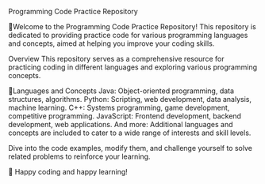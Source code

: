 Programming Code Practice Repository

🔸Welcome to the Programming Code Practice Repository! This repository is dedicated to providing practice code for various programming languages and concepts, aimed at helping you improve your coding skills.

Overview
This repository serves as a comprehensive resource for practicing coding in different languages and exploring various programming concepts.

🎲Languages and Concepts
Java: Object-oriented programming, data structures, algorithms.
Python: Scripting, web development, data analysis, machine learning.
C++: Systems programming, game development, competitive programming.
JavaScript: Frontend development, backend development, web applications.
And more: Additional languages and concepts are included to cater to a wide range of interests and skill levels.


Dive into the code examples, modify them, and challenge yourself to solve related problems to reinforce your learning.

🔮 Happy coding and happy learning!
